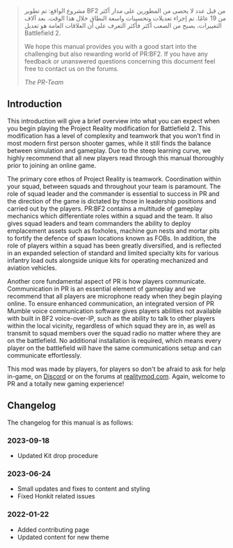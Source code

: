 > مشروع الواقع: تم تطوير BF2 من قبل عدد لا يحصى من المطورين على مدار أكثر من 19 عامًا. تم إجراء تعديلات وتحسينات واسعة النطاق خلال هذا الوقت.
> بعد آلاف التغييرات، يصبح من الصعب أكثر فأكثر التعرف على أن العلاقات العامة هو تعديل Battlefield 2.
> 
> We hope this manual provides you with a good start into the challenging but also rewarding world of PR:BF2.
> If you have any feedback or unanswered questions concerning this document feel free to contact us on the forums.
>
> _The PR-Team_

## Introduction

This introduction will give a brief overview into what you can expect when you begin playing the Project Reality modification for Battlefield 2. This modification has a level of complexity and teamwork that you won’t find in most modern first person shooter games, while it still finds the balance between simulation and gameplay. Due to the steep learning curve, we highly recommend that all new players read through this manual thoroughly prior to joining an online game.

The primary core ethos of Project Reality is teamwork. Coordination within your squad, between squads and throughout your team is paramount. The role of squad leader and the commander is essential to success in PR and the direction of the game is dictated by those in leadership positions and carried out by the players. PR:BF2 contains a multitude of gameplay mechanics which differentiate roles within a squad and the team. It also gives squad leaders and team commanders the ability to deploy emplacement assets such as foxholes, machine gun nests and mortar pits to fortify the defence of spawn locations known as FOBs. In addition, the role of players within a squad has been greatly diversified, and is reflected in an expanded selection of standard and limited specialty kits for various infantry load outs alongside unique kits for operating mechanized and aviation vehicles.

Another core fundamental aspect of PR is how players communicate. Communication in PR is an essential element of gameplay and we recommend that all players are microphone ready when they begin playing online. To ensure enhanced communication, an integrated version of PR Mumble voice communication software gives players abilities not available with built in BF2 voice-over-IP, such as the ability to talk to other players within the local vicinity, regardless of which squad they are in, as well as transmit to squad members over the squad radio no matter where they are on the battlefield. No additional installation is required, which means every player on the battlefield will have the same communications setup and can communicate effortlessly.

This mod was made by players, for players so don't be afraid to ask for help in-game, on [Discord](https://discord.me/projectreality "PR:BF2 Official Discord") or on the forums at [realitymod.com](https://www.realitymod.com/forum/forumdisplay.php?f=27). Again, welcome to PR and a totally new gaming experience!

## Changelog
The changelog for this manual is as follows:

### 2023-09-18
- Updated Kit drop procedure

### 2023-06-24
- Small updates and fixes to content and styling
- Fixed Honkit related issues

### 2022-01-22
- Added contributing page
- Updated content for new theme